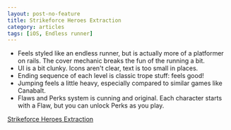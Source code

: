 ```yaml
---
layout: post-no-feature
title: Strikeforce Heroes Extraction
category: articles
tags: [iOS, Endless runner]
---
```


* Feels styled like an endless runner, but is actually more of a platformer on rails. The cover mechanic breaks the fun of the running a bit.
* UI is a bit clunky. Icons aren't clear, text is too small in places.
* Ending sequence of each level is classic trope stuff: feels good!
* Jumping feels a little heavy, especially compared to similar games like Canabalt.
* Flaws and Perks system is cunning and original. Each character starts with a Flaw, but you can unlock Perks as you play.


[Strikeforce Heroes Extraction](http://www.notdoppler.com/strikeforceheroesextraction/)